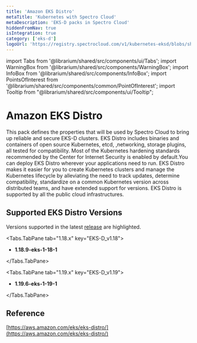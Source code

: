 ```yaml
---
title: 'Amazon EKS Distro'
metaTitle: 'Kubernetes with Spectro Cloud'
metaDescription: 'EKS-D packs in Spectro Cloud'
hiddenFromNav: true
isIntegration: true
category: ['eks-d']
logoUrl: 'https://registry.spectrocloud.com/v1/kubernetes-eksd/blobs/sha256:5790ca7040999e2f9371163a319cda652ed1e32139bcb9c6fb32a0152d9f48fb?type=image/png'
---
```


import Tabs from '@librarium/shared/src/components/ui/Tabs';
import WarningBox from '@librarium/shared/src/components/WarningBox';
import InfoBox from '@librarium/shared/src/components/InfoBox';
import PointsOfInterest from '@librarium/shared/src/components/common/PointOfInterest';
import Tooltip from "@librarium/shared/src/components/ui/Tooltip";

# Amazon EKS Distro

This pack defines the properties that will be used by Spectro Cloud to bring up reliable and secure EKS-D clusters. EKS Distro includes binaries and containers of open source Kubernetes, etcd, ,networking, storage plugins, all tested for compatibility. Most of the Kubernetes hardening standards recommended by the Center for Internet Security is enabled by default.You can deploy EKS Distro wherever your applications need to run.
EKS Distro makes it easier for you to create Kubernetes clusters and manage the Kubernetes lifecycle by alleviating the need to track updates, determine compatibility, standardize on a common Kubernetes version across distributed teams, and have extended support for versions. 
EKS Distro is supported by all the public cloud infrastructures.

## Supported EKS Distro Versions

<InfoBox>

Versions supported in the latest [release](/release-notes/) are highlighted.

</InfoBox>

<Tabs>

<Tabs.TabPane tab="1.18.x" key="EKS-D_v1.18">

* **1.18.9-eks-1-18-1**

</Tabs.TabPane>

<Tabs.TabPane tab="1.19.x" key="EKS-D_v1.19">

* **1.19.6-eks-1-19-1** 

</Tabs.TabPane>


</Tabs>

## Reference

[https://aws.amazon.com/eks/eks-distro/](https://aws.amazon.com/eks/eks-distro/)

